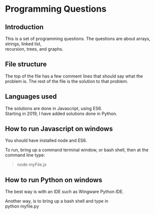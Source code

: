 # Programming Questions

## Introduction
 This is a set of programming questions.
 The questions are about arrays, strings, linked list,  
 recursion, trees, and graphs. 

## File structure
 The top of the file has a few comment lines 
 that should say what the problem is.
 The rest of the file is the solution to that problem.
 
## Languages used
 The solutions are done in Javascript, using ES6.  
 Starting in 2019, I have added solutions done in Python. 

## How to run Javascript on windows
 You should have installed node
 and ES6.

 To run, bring up a command terminal window,
 or bash shell,
 then at the command line type:
 >node myFile.js 

## How to run Python on windows
 The best way is with an IDE such as
 Wingware Python IDE. 

 Another way, is to bring up a bash shell
 and type in  
 python myfile.py    